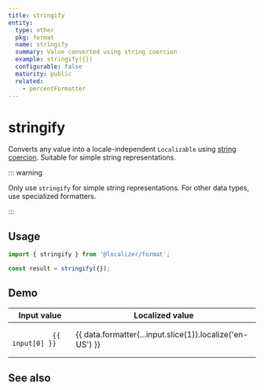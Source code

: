 ```yaml
---
title: stringify
entity:
  type: other
  pkg: format
  name: stringify
  summary: Value converted using string coercion
  example: stringify({})
  configurable: false
  maturity: public
  related:
    - percentFormatter
---
```


<script setup>
  import { stringify } from '@localizer/format';

  const data = {
    formatter: stringify,
    inputs: [
      ['"Hello, world!"', 'Hello, world!'],
      ['undefined', undefined],
      ['null', null],
      ['true', true],
      ['42', 42],
      ['Math.PI', Math.PI],
      ['Infinity', Infinity],
      ['-Infinity', -Infinity],
      ['NaN', NaN],
      ['[1, 2, 3]', [1, 2, 3]],
      ['{ a: 1, b: 2 }', { a: 1, b: 2 }],
      ['/abc/', /abc/],
      // eslint-disable-next-line @typescript-eslint/no-empty-function
      ['function() {}', function () {}],
      ['new Date(2025, 5, 1)', new Date(2025, 5, 1)],
    ],
  }
</script>

# stringify <Package name="format"/>

Converts any value into a locale-independent `Localizable` using [string coercion](https://developer.mozilla.org/en-US/docs/Web/JavaScript/Reference/Global_Objects/String#string_coercion). Suitable for simple string representations.

::: warning

Only use `stringify` for simple string representations. For other data types, use specialized formatters.

:::

## Usage

```typescript twoslash
import { stringify } from '@localizer/format';

const result = stringify({});
```

## Demo

<table tabindex="0">
  <thead>
    <tr>
      <th>Input value</th>
      <th>Localized value</th>
    </tr>
  </thead>
  <tbody>
    <tr v-for="(input, index) in data.inputs" :key="index">
      <td>
        <code>
          {{ input[0] }}
        </code>
      </td>
      <td>
        {{ data.formatter(...input.slice(1)).localize('en-US') }}
      </td>
    </tr>
  </tbody>
</table>

## See also

<Entities />
